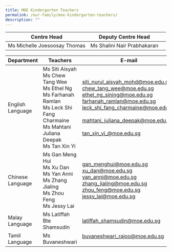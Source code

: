 ```yaml
---
title: MOE Kindergarten Teachers
permalink: /our-family/moe-kindergarten-teachers/
description: ""
---
```

| Centre Head | Deputy Centre Head | |
| -------- | -------- | -------- |
Ms Michelle Joesoosay Thomas| Ms Shalini Nair Prabhakaran|
<p>
	</p><p>
		
| Department | Teachers | E-mail |
| -------- | -------- | -------- |
| English Language |Ms Siti Aisyah<br>Ms Chew Tang Wee<br>Ms Ethel Ng<br>Ms Farhanah Ramlan<br>Ms Leck Shi Fang Charmaine<br>Ms Mahtani Juliana Deepak<br>Ms Tan Xin Yi  | siti_nurul_aisyah_mohd@moe.edu.sg<br>chew_tang_wee@moe.edu.sg<br>ethel_ng_sining@moe.edu.sg<br>farhanah_ramlan@moe.edu.sg<br>leck_shi_fang_charmaine@moe.edu.sg<br><br>mahtani_juliana_deepak@moe.edu.sg<br><br>tan_xin_yi_@moe.edu.sg
Chinese Language |  Ms Gan Meng Hui<br>Ms Xu Dan<br>Ms Yan Anni<br>Ms Zhang Jialing<br>Ms Zhou Feng<br>Ms Jessy Lai | gan_menghui@moe.edu.sg<br>xu_dan@moe.edu.sg<br>yan_anni@moe.edu.sg<br>zhang_jialing@moe.edu.sg<br>zhou_feng@moe.edu.sg<br>jessy_lai@moe.edu.sg
Malay Language | Ms Latiffah Bte Shamsudin<br> | latiffah_shamsudin@moe.edu.sg 
Tamil Language | Ms Buvaneshwari | buvaneshwari_rajoo@moe.edu.sg</p>